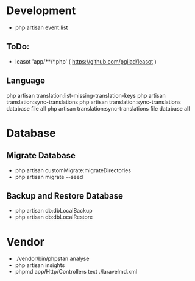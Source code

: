 
# Development
- php artisan event:list

## ToDo:
- leasot 'app/**/*.php' ( https://github.com/pgilad/leasot )

## Language

php artisan translation:list-missing-translation-keys
php artisan translation:sync-translations
php artisan translation:sync-translations database file all
php artisan translation:sync-translations file database all

# Database

## Migrate Database
- php artisan customMigrate:migrateDirectories
- php artisan migrate --seed


## Backup and Restore Database

- php artisan db:dbLocalBackup
- php artisan db:dbLocalRestore

# Vendor

- ./vendor/bin/phpstan analyse
- php artisan insights
- phpmd app/Http/Controllers text ./laravelmd.xml
